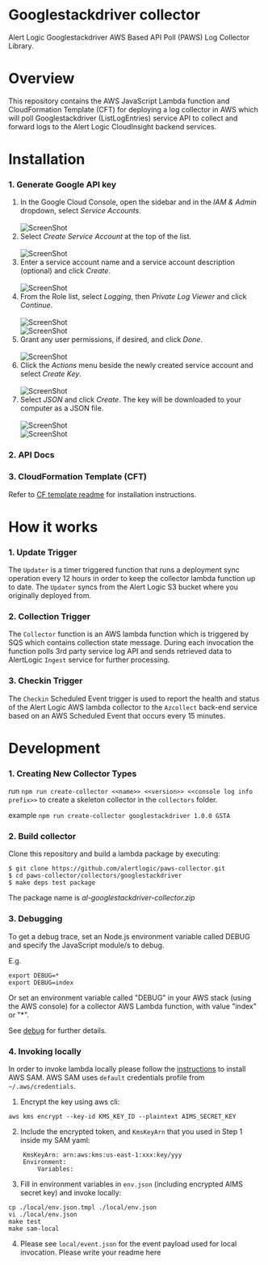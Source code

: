 # Googlestackdriver collector
Alert Logic Googlestackdriver AWS Based API Poll (PAWS) Log Collector Library.

# Overview
This repository contains the AWS JavaScript Lambda function and CloudFormation 
Template (CFT) for deploying a log collector in AWS which will poll Googlestackdriver (ListLogEntries) service API to collect and 
forward logs to the Alert Logic CloudInsight backend services.

# Installation

### 1. Generate Google API key
1. In the Google Cloud Console, open the sidebar and in the *IAM & Admin* dropdown, select *Service Accounts*.<br /><br />
![ScreenShot](./docs/img_1.png)<br />
2. Select *Create Service Account* at the top of the list.<br /><br />
![ScreenShot](./docs/img_2.png)<br />
3. Enter a service account name and a service account description (optional) and click *Create*.<br /><br />
![ScreenShot](./docs/img_3.png)<br />
4. From the Role list, select *Logging*, then *Private Log Viewer* and click *Continue*.<br /><br />
![ScreenShot](./docs/img_4.png)<br />
![ScreenShot](./docs/img_5.png)<br />
5. Grant any user permissions, if desired, and click *Done*.<br /><br />
![ScreenShot](./docs/img_6.png)<br />
6. Click the *Actions* menu beside the newly created service account and select *Create Key*.<br /><br />
![ScreenShot](./docs/img_7.png)<br />
7. Select *JSON* and click *Create*. The key will be downloaded to your computer as a JSON file.<br /><br />
![ScreenShot](./docs/img_8.png)<br />
![ScreenShot](./docs/img_9.png)<br />

### 2. API Docs


### 3. CloudFormation Template (CFT)
Refer to [CF template readme](./cfn/README.md) for installation instructions.

# How it works

### 1. Update Trigger

The `Updater` is a timer triggered function that runs a deployment sync operation 
every 12 hours in order to keep the collector lambda function up to date.
The `Updater` syncs from the Alert Logic S3 bucket where you originally deployed from.

### 2. Collection Trigger

The `Collector` function is an AWS lambda function which is triggered by SQS which contains collection state message.
During each invocation the function polls 3rd party service log API and sends retrieved data to 
AlertLogic `Ingest` service for further processing.

### 3. Checkin Trigger

The `Checkin` Scheduled Event trigger is used to report the health and status of 
the Alert Logic AWS lambda collector to the `Azcollect` back-end service based on 
an AWS Scheduled Event that occurs every 15 minutes.


# Development

### 1. Creating New Collector Types
run `npm run create-collector <<name>> <<version>> <<console log info prefix>>` to create a skeleton collector in the `collectors` folder.

example `npm run create-collector googlestackdriver 1.0.0 GSTA`

### 2. Build collector
Clone this repository and build a lambda package by executing:
```
$ git clone https://github.com/alertlogic/paws-collector.git
$ cd paws-collector/collectors/googlestackdriver
$ make deps test package
```

The package name is *al-googlestackdriver-collector.zip*

### 3. Debugging

To get a debug trace, set an Node.js environment variable called DEBUG and
specify the JavaScript module/s to debug.

E.g.

```
export DEBUG=*
export DEBUG=index
```

Or set an environment variable called "DEBUG" in your AWS stack (using the AWS 
console) for a collector AWS Lambda function, with value "index" or "\*".

See [debug](https://www.npmjs.com/package/debug) for further details.

### 4. Invoking locally

In order to invoke lambda locally please follow the [instructions](https://docs.aws.amazon.com/lambda/latest/dg/sam-cli-requirements.html) to install AWS SAM.
AWS SAM uses `default` credentials profile from `~/.aws/credentials`.

  1. Encrypt the key using aws cli:
```
aws kms encrypt --key-id KMS_KEY_ID --plaintext AIMS_SECRET_KEY
```
  2. Include the encrypted token, and `KmsKeyArn` that you used in Step 1 inside my SAM yaml:
```
    KmsKeyArn: arn:aws:kms:us-east-1:xxx:key/yyy
    Environment:
        Variables:
```
  3. Fill in environment variables in `env.json` (including encrypted AIMS secret key) and invoke locally:

```
cp ./local/env.json.tmpl ./local/env.json
vi ./local/env.json
make test
make sam-local
```
  4. Please see `local/event.json` for the event payload used for local invocation.
Please write your readme here
